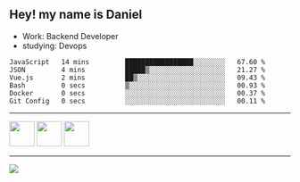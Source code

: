 ## Hey! my name is Daniel

- Work: Backend Developer
- studying: Devops

<!--START_SECTION:waka-->

```text
JavaScript   14 mins         █████████████████░░░░░░░░   67.60 %
JSON         4 mins          █████▒░░░░░░░░░░░░░░░░░░░   21.27 %
Vue.js       2 mins          ██▒░░░░░░░░░░░░░░░░░░░░░░   09.43 %
Bash         0 secs          ▒░░░░░░░░░░░░░░░░░░░░░░░░   00.93 %
Docker       0 secs          ░░░░░░░░░░░░░░░░░░░░░░░░░   00.37 %
Git Config   0 secs          ░░░░░░░░░░░░░░░░░░░░░░░░░   00.11 %
```

<!--END_SECTION:waka-->
    

<hr>
<div>
    <img height="45" src="https://img.icons8.com/color/48/000000/nodejs.png"/>
    <img height="45" src="https://www.vectorlogo.zone/logos/golang/golang-ar21.svg">
    <img height="45" src="https://www.vectorlogo.zone/logos/nestjs/nestjs-icon.svg">
</div>
<hr>
<div>
    <a href="https://www.linkedin.com/in/daniel-lucas-bb7b82193/" target="_blank">
        <img src="https://img.shields.io/badge/LinkedIn-0077B5?style=for-the-badge&logo=linkedin&logoColor=white">
    </a>
</div>
